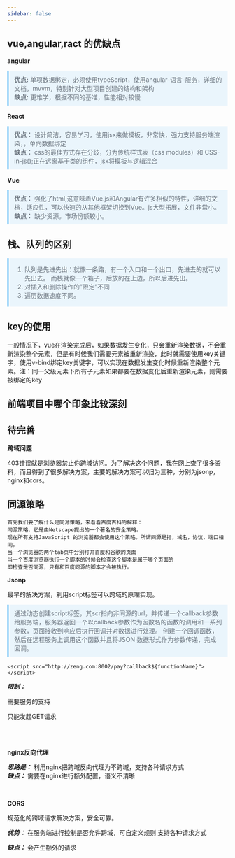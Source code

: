 ```yaml
---
sidebar: false
---
```


## vue,angular,ract 的优缺点
**angular**

>**优点:** 单项数据绑定，必须使用typeScript，使用angular-语言-服务，详细的文档，mvvm，特别针对大型项目创建的结构和架构<br>
>**缺点:** 更难学，根据不同的基准，性能相对较慢

**React**

>**优点：** 设计简洁，容易学习，使用jsx来做模板，非常快，强力支持服务端渲染，，单向数据绑定<br>
>**缺点：** css的最佳方式存在分歧，分为传统样式表（css modules）和 CSS-in-js();正在远离基于类的组件，jsx将模板与逻辑混合

**Vue**

>**优点：** 强化了html,这意味着Vue.js和Angular有许多相似的特性，详细的文档，适应性，可以快速的从其他框架切换到Vue。js大型拓展，文件非常小。<br>
>**缺点：** 缺少资源。市场份额较小。

## 栈、队列的区别

>1. 队列是先进先出：就像一条路，有一个入口和一个出口，先进去的就可以先出去。
>   而栈就像一个箱子，后放的在上边，所以后进先出。
>2. 对插入和删除操作的”限定”不同
>3. 遍历数据速度不同。

## key的使用
一般情况下，vue在渲染完成后，如果数据发生变化，只会重新渲染数据，不会重新渲染整个元素，但是有时候我们需要元素被重新渲染，此时就需要使用key关键字，使用v-bind绑定key关键字，可以实现在数据发生变化时候重新渲染整个元素。注：同一父级元素下所有子元素如果都要在数据变化后重新渲染元素，则需要被绑定的key

## 前端项⽬中哪个印象⽐较深刻

待完善
------

**跨域问题**

403错误就是浏览器禁止你跨域访问。为了解决这个问题，我在网上查了很多资料，而且得到了很多解决方案，主要的解决方案可以归为三种，分别为jsonp，nginx和cors。

## 同源策略

```
首先我们要了解什么是同源策略，来看看百度百科的解释：
同源策略，它是由Netscape提出的一个著名的安全策略。
现在所有支持JavaScript 的浏览器都会使用这个策略。所谓同源是指，域名，协议，端口相同。
当一个浏览器的两个tab页中分别打开百度和谷歌的页面
当一个百度浏览器执行一个脚本的时候会检查这个脚本是属于哪个页面的
即检查是否同源，只有和百度同源的脚本才会被执行。

```
**Jsonp**

最早的解决方案，利用script标签可以跨域的原理实现。
> 通过动态创建script标签，其scr指向非同源的url，并传递一个callback参数给服务端，服务器返回一个以callback参数作为函数名的函数的调用和一系列参数，页面接收到响应后执行回调并对数据进行处理。
> 创建一个回调函数，然后在远程服务上调用这个函数并且将JSON 数据形式作为参数传递，完成回调。

`<script src="http://zeng.com:8002/pay?callback${functionName}"></script>`

***限制：***

需要服务的支持

只能发起GET请求

<br>
<br>

**nginx反向代理**

***思路是：*** 利用nginx把跨域反向代理为不跨域，支持各种请求方式<br>
***缺点：*** 需要在nginx进行额外配置，语义不清晰

<br>

**CORS**

规范化的跨域请求解决方案，安全可靠。

***优势：***
在服务端进行控制是否允许跨域，可自定义规则
支持各种请求方式

***缺点：***
会产生额外的请求
<style>
blockquote {
    margin: 0 0 1rem;
    padding: 0.1rem 0.8rem;
    border-left: 0.2rem solid #49b1f5;
    background-color: rgba(73,177,245,0.1);
    color: #6a737d;
}
blockquote p {
    margin: 0 !important;
    padding: 0.5rem 0;
}
</style>